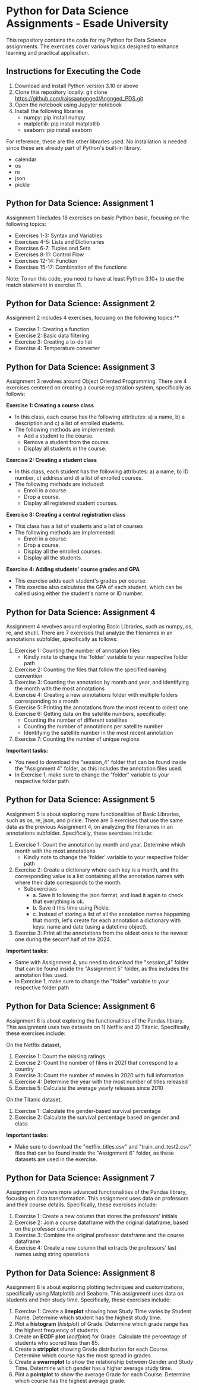 # Python for Data Science Assignments - Esade University
This repository contains the code for my Python for Data Science assignments. The exercises cover various topics designed to enhance learning and practical application.

## Instructions for Executing the Code
1. Download and install Python version 3.10 or above
2. Clone this repository locally: git clone https://github.com/raissaangnged/Angnged_PDS.git
3. Open the notebook using Jupyter notebook
4. Install the following libraries
   * numpy: pip install numpy
   * matplotlib: pip install matplotlib
   * seaborn: pip install seaborn

For reference, these are the other libraries used. No installation is needed since these are already part of Python's built-in library.
* calendar
* os
* re
* json
* pickle

## Python for Data Science: Assignment 1

Assignment 1 includes 18 exercises on basic Python basic, focusing on the following topics:

* Exercises 1-3: Syntax and Variables
* Exercises 4-5: Lists and Dictionaries
* Exercises 6-7: Tuples and Sets
* Exercises 8-11: Control Flow
* Exercises 12-14: Function
* Exercises 15-17: Combination of the functions

Note: To run this code, you need to have at least Python 3.10+ to use the match statement in exercise 11. 

## Python for Data Science: Assignment 2

Assignment 2 includes 4 exercises, focusing on the following topics:**

* Exercise 1: Creating a function
* Exercise 2: Basic data filtering
* Exercise 3: Creating a to-do list
* Exercise 4: Temperature converter <br/>

## Python for Data Science: Assignment 3

Assignment 3 revolves around Object Oriented Programming. There are 4 exercises centered on creating a course registration system, specifically as follows:

**Exercise 1: Creating a course class**
* In this class, each course has the following attributes: a) a name, b) a description and c) a list of enrolled students.
* The following methods are implemented:
   * Add a student to the course.
   * Remove a student from the course.
   * Display all students in the course. 
 
**Exercise 2: Creating a student class**
* In this class, each student has the following attributes: a) a name, b) ID number, c) address and d) a list of enrolled courses.
* The following methods are included:
  * Enroll in a course.
  * Drop a course.
  * Display all registered student courses.
 
**Exercise 3: Creating a central registration class**
* This class has a list of students and a list of courses
* The following methods are implemented:
  * Enroll in a course.
  * Drop a course.
  * Display all the enrolled courses.
  * Display all the students.
    
**Exercise 4: Adding students' course grades and GPA**
* This exercise adds each student's grades per course.
* This exercise also calculates the GPA of each student, which can be called using either the student's name or ID number. 

## Python for Data Science: Assignment 4

Assignment 4 revolves around exploring Basic Libraries, such as numpy, os, re, and shutil. There are 7 exercises that analyze the filenames in an annotations subfolder, specifically as follows: 

1. Exercise 1: Counting the number of annotation files
   * Kindly note to change the 'folder' variable to your respective folder path
3. Exercise 2: Counting the files that follow the specified naming convention 
4. Exercise 3: Counting the annotation by month and year, and identifying the month with the most annotations
5. Exercise 4: Creating a new annotations folder with multiple folders corresponding to a month
6. Exercise 5: Printing the annotations from the most recent to oldest one
7. Exercise 6: Getting data on the satellite numbers, specifically:
   * Counting the number of different satellites
   * Counting the number of annotations per satellite number
   * Identifying the satellite number in the most recent annotation
8. Exercise 7: Counting the number of unique regions

**Important tasks:** 
  * You need to download the "session_4" folder that can be found inside the "Assignment 4" folder, as this includes the annotation files used.
  * In Exercise 1, make sure to change the "folder" variable to your respective folder path

## Python for Data Science: Assignment 5

Assignment 5 is about exploring more functionalities of Basic Libraries, such as os, re, json, and pickle. There are 3 exercises that use the same data as the previous Assignment 4, on analyzing the filenames in an annotations subfolder. Specifically, these exercises include:

1. Exercise 1: Count the annotation by month and year. Determine which month with the most annotations
   * Kindly note to change the 'folder' variable to your respective folder path
2. Exercise 2: Create a dictionary where each key is a month, and the corresponding value is a list containing all the annotation names with where their date corresponds to the month.
   * Subexercises
       * a. Save it following the json format, and load it again to check that everything is ok.
       * b. Save it this time using Pickle.
       * c. Instead of storing a list of all the annotation names happening that month, let's create for each annotation a dictionary with keys: name and date (using a datetime object). 
4. Exercise 3: Print all the annotations from the oldest ones to the newest one during the seconf half of the 2024. 

**Important tasks:** 
  * Same with Assignment 4, you need to download the "session_4" folder that can be found inside the "Assignment 5" folder, as this includes the annotation files used.
  * In Exercise 1, make sure to change the "folder" variable to your respective folder path

## Python for Data Science: Assignment 6

Assignment 6 is about exploring the functionalities of the Pandas library. This assignment uses two datasets on 1) Netflix and 2) Titanic. Specifically, these exercises include:

On the Netflix dataset,
1. Exercise 1: Count the missing ratings
2. Exercise 2: Count the number of films in 2021 that correspond to a country
3. Exercise 3: Count the number of movies in 2020 with full information
4. Exercise 4: Determine the year with the most number of titles released
5. Exercise 5: Calculate the average yearly releases since 2010

On the Titanic dataset,
1. Exercise 1: Calculate the gender-based survival percentage
2. Exercise 2: Calculate the survival percentage based on gender and class

**Important tasks:** 
  * Make sure to download the "netflix_titles.csv" and "train_and_test2.csv" files that can be found inside the "Assignment 6" folder, as these datasets are used in the exercise.

## Python for Data Science: Assignment 7

Assignment 7 covers more advanced functionalities of the Pandas library, focusing on data transformation. This assignment uses data on professors and their course details. Specifically, these exercises include:

1. Exercise 1: Create a new column that stores the professors' initials
2. Exercise 2: Join a course dataframe with the original dataframe, based on the professor column
3. Exercise 3: Combine the original professor dataframe and the course dataframe
4. Exercise 4: Create a new column that extracts the professors' last names using string operations

## Python for Data Science: Assignment 8

Assignment 8 is about exploring plotting techniques and customizations, specifically using Matplotlib and Seaborn. This assignment uses data on students and their study time. Specifically, these exercises include:

1. Exercise 1: Create a **lineplot** showing how Study Time varies by Student Name. Determine which student has the highest study time.
2. Plot a **histogram** (*histplot*) of Grade. Determine which grade range has the highest frequency of students.
3. Create an **ECDF plot** (*ecdfplot*) for Grade. Calculate the percentage of students who scored less than 85.
4. Create a **stripplot** showing Grade distribution for each Course. Determine which course has the most spread in grades.
5. Create a **swarmplot** to show the relationship between Gender and Study Time. Determine which gender has a higher average study time.
6. Plot a **pointplot** to show the average Grade for each Course. Determine which course has the highest average grade.
